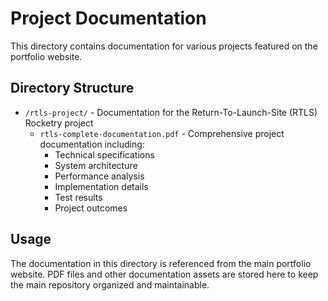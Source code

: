 # Project Documentation

This directory contains documentation for various projects featured on the portfolio website.

## Directory Structure

- `/rtls-project/` - Documentation for the Return-To-Launch-Site (RTLS) Rocketry project
  - `rtls-complete-documentation.pdf` - Comprehensive project documentation including:
    - Technical specifications
    - System architecture
    - Performance analysis
    - Implementation details
    - Test results
    - Project outcomes

## Usage

The documentation in this directory is referenced from the main portfolio website. PDF files and other documentation assets are stored here to keep the main repository organized and maintainable. 